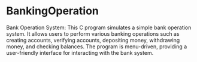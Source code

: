# BankingOperation
Bank Operation System: This C program simulates a simple bank operation system. It allows users to perform various banking operations such as creating accounts, verifying accounts, depositing money, withdrawing money, and checking balances. The program is menu-driven, providing a user-friendly interface for interacting with the bank system.
